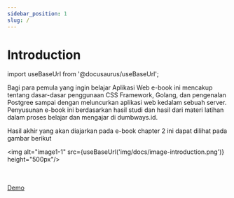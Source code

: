```yaml
---
sidebar_position: 1
slug: /
---
```


# Introduction

import useBaseUrl from '@docusaurus/useBaseUrl';

Bagi para pemula yang ingin belajar Aplikasi Web e-book ini mencakup tentang dasar-dasar penggunaan CSS Framework, Golang, dan pengenalan Postgree sampai dengan meluncurkan aplikasi web kedalam sebuah server. Penyusunan e-book ini berdasarkan hasil studi dan hasil dari materi latihan dalam proses belajar dan mengajar di dumbways.id.

Hasil akhir yang akan diajarkan pada e-book chapter 2 ini dapat dilihat pada gambar berikut

<img alt="image1-1" src={useBaseUrl('img/docs/image-introduction.png')} height="500px"/>

<br/>
<br/>
<div>
<a class="btn-demo" href="https://personal-web-kappa.vercel.app/index.html">
Demo
</a>
</div>
